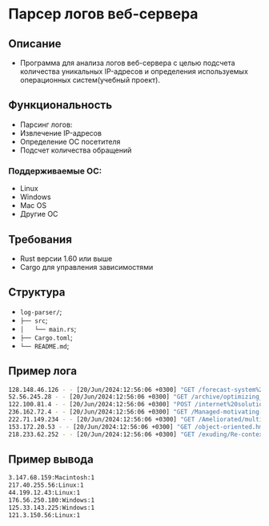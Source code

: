# Парсер логов веб-сервера
## Описание
- Программа для анализа логов веб-сервера с целью подсчета количества уникальных IP-адресов и определения используемых операционных систем(учебный проект).

## Функциональность
- Парсинг логов:
- Извлечение IP-адресов
- Определение ОС посетителя
- Подсчет количества обращений
### Поддерживаемые ОС:
- Linux
- Windows
- Mac OS
- Другие ОС

## Требования
- Rust версии 1.60 или выше
- Cargo для управления зависимостями

## Структура 

* `log-parser/`;
* `├── src`;
* `│   └── main.rs`;
* `├── Cargo.toml`;
* `└── README.md`;


## Пример лога
```sh
128.148.46.126 - - [20/Jun/2024:12:56:06 +0300] "GET /forecast-system%20engine_high-level.css HTTP/1.1" 200 1359 "-" "Mozilla/5.0 (Windows NT 5.0; en-US; rv:1.9.2.20) Gecko/1990-13-08 Firefox/37.0"
52.56.245.28 - - [20/Jun/2024:12:56:06 +0300] "GET /archive/optimizing_zero%20defect.jpg HTTP/1.1" 200 2551 "-" "Mozilla/5.0 (X11; Linux x86_64) AppleWebKit/5321 (KHTML, like Gecko) Chrome/40.0.848.0 Mobile Safari/5321"
122.100.81.4 - - [20/Jun/2024:12:56:06 +0300] "POST /internet%20solution-Monitored%20Graphical%20User%20Interface/client-driven.png HTTP/1.1" 400 88 "-" "Mozilla/5.0 (Macintosh; PPC Mac OS X 10_9_10 rv:6.0) Gecko/1957-01-07 Firefox/37.0"
236.162.72.4 - - [20/Jun/2024:12:56:06 +0300] "GET /Managed-motivating-migration.js HTTP/1.1" 200 1253 "-" "Mozilla/5.0 (Windows NT 6.2) AppleWebKit/5361 (KHTML, like Gecko) Chrome/39.0.874.0 Mobile Safari/5361"
222.71.149.234 - - [20/Jun/2024:12:56:06 +0300] "GET /Ameliorated/multi-state-Fully-configurable.svg HTTP/1.1" 200 1848 "-" "Mozilla/5.0 (Windows CE) AppleWebKit/5362 (KHTML, like Gecko) Chrome/39.0.860.0 Mobile Safari/5362"
153.172.20.53 - - [20/Jun/2024:12:56:06 +0300] "GET /object-oriented.hmtl HTTP/1.1" 200 2511 "-" "Mozilla/5.0 (X11; Linux i686; rv:6.0) Gecko/1902-21-08 Firefox/36.0"
218.233.62.252 - - [20/Jun/2024:12:56:06 +0300] "GET /exuding/Re-contextualized.gif HTTP/1.1" 200 1399 "-" "Mozilla/5.0 (Macintosh; U; PPC Mac OS X 10_9_4 rv:5.0) Gecko/1983-23-03 Firefox/36.0"
```
## Пример вывода
```sh
3.147.68.159:Macintosh:1
217.40.255.56:Linux:1
44.199.12.43:Linux:1
176.56.250.180:Windows:1
125.33.143.225:Windows:1
121.3.150.56:Linux:1
```


